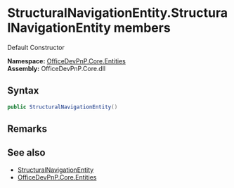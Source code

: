 # StructuralNavigationEntity.StructuralNavigationEntity members 
 Default Constructor   

**Namespace:** [OfficeDevPnP.Core.Entities](OfficeDevPnP.Core.Entities.md)  
**Assembly:** OfficeDevPnP.Core.dll  
## Syntax
```C#
public StructuralNavigationEntity()
```
## Remarks
  
## See also
- [StructuralNavigationEntity](OfficeDevPnP.Core.Entities.StructuralNavigationEntity.md)
- [OfficeDevPnP.Core.Entities](OfficeDevPnP.Core.Entities.md)
